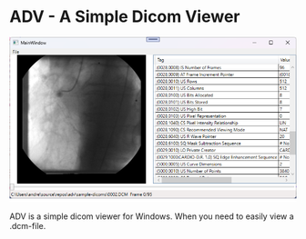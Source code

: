 # ADV - A Simple Dicom Viewer

![ADV Sample image](resources/adv-sample.png)

ADV is a simple dicom viewer for Windows. When you need to easily view a .dcm-file.
